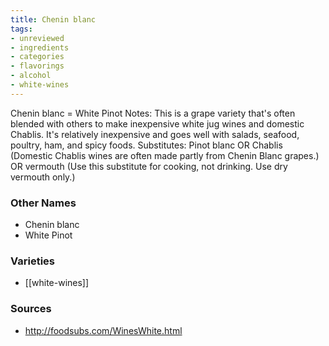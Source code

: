 ```yaml
---
title: Chenin blanc
tags:
- unreviewed
- ingredients
- categories
- flavorings
- alcohol
- white-wines
---
```

Chenin blanc = White Pinot Notes: This is a grape variety that's often blended with others to make inexpensive white jug wines and domestic Chablis. It's relatively inexpensive and goes well with salads, seafood, poultry, ham, and spicy foods. Substitutes: Pinot blanc OR Chablis (Domestic Chablis wines are often made partly from Chenin Blanc grapes.) OR vermouth (Use this substitute for cooking, not drinking. Use dry vermouth only.)

### Other Names

* Chenin blanc
* White Pinot

### Varieties

* [[white-wines]]

### Sources
* http://foodsubs.com/WinesWhite.html
